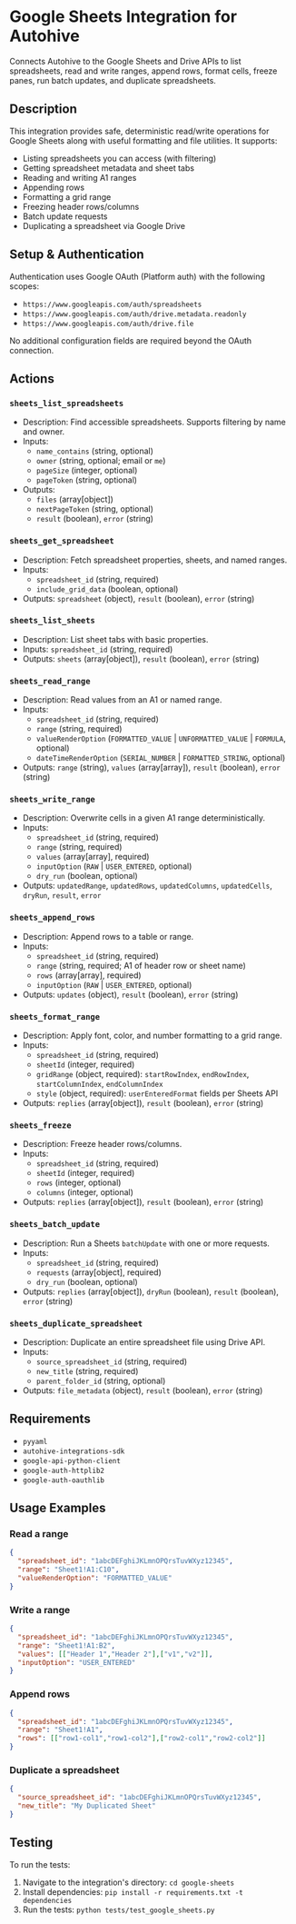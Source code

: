 # Google Sheets Integration for Autohive

Connects Autohive to the Google Sheets and Drive APIs to list spreadsheets, read and write ranges, append rows, format cells, freeze panes, run batch updates, and duplicate spreadsheets.

## Description

This integration provides safe, deterministic read/write operations for Google Sheets along with useful formatting and file utilities. It supports:
- Listing spreadsheets you can access (with filtering)
- Getting spreadsheet metadata and sheet tabs
- Reading and writing A1 ranges
- Appending rows
- Formatting a grid range
- Freezing header rows/columns
- Batch update requests
- Duplicating a spreadsheet via Google Drive

## Setup & Authentication

Authentication uses Google OAuth (Platform auth) with the following scopes:
- `https://www.googleapis.com/auth/spreadsheets`
- `https://www.googleapis.com/auth/drive.metadata.readonly`
- `https://www.googleapis.com/auth/drive.file`

No additional configuration fields are required beyond the OAuth connection.

## Actions

### `sheets_list_spreadsheets`
- Description: Find accessible spreadsheets. Supports filtering by name and owner.
- Inputs:
  - `name_contains` (string, optional)
  - `owner` (string, optional; email or `me`)
  - `pageSize` (integer, optional)
  - `pageToken` (string, optional)
- Outputs:
  - `files` (array[object])
  - `nextPageToken` (string, optional)
  - `result` (boolean), `error` (string)

### `sheets_get_spreadsheet`
- Description: Fetch spreadsheet properties, sheets, and named ranges.
- Inputs:
  - `spreadsheet_id` (string, required)
  - `include_grid_data` (boolean, optional)
- Outputs: `spreadsheet` (object), `result` (boolean), `error` (string)

### `sheets_list_sheets`
- Description: List sheet tabs with basic properties.
- Inputs: `spreadsheet_id` (string, required)
- Outputs: `sheets` (array[object]), `result` (boolean), `error` (string)

### `sheets_read_range`
- Description: Read values from an A1 or named range.
- Inputs:
  - `spreadsheet_id` (string, required)
  - `range` (string, required)
  - `valueRenderOption` (`FORMATTED_VALUE` | `UNFORMATTED_VALUE` | `FORMULA`, optional)
  - `dateTimeRenderOption` (`SERIAL_NUMBER` | `FORMATTED_STRING`, optional)
- Outputs: `range` (string), `values` (array[array]), `result` (boolean), `error` (string)

### `sheets_write_range`
- Description: Overwrite cells in a given A1 range deterministically.
- Inputs:
  - `spreadsheet_id` (string, required)
  - `range` (string, required)
  - `values` (array[array], required)
  - `inputOption` (`RAW` | `USER_ENTERED`, optional)
  - `dry_run` (boolean, optional)
- Outputs: `updatedRange`, `updatedRows`, `updatedColumns`, `updatedCells`, `dryRun`, `result`, `error`

### `sheets_append_rows`
- Description: Append rows to a table or range.
- Inputs:
  - `spreadsheet_id` (string, required)
  - `range` (string, required; A1 of header row or sheet name)
  - `rows` (array[array], required)
  - `inputOption` (`RAW` | `USER_ENTERED`, optional)
- Outputs: `updates` (object), `result` (boolean), `error` (string)

### `sheets_format_range`
- Description: Apply font, color, and number formatting to a grid range.
- Inputs:
  - `spreadsheet_id` (string, required)
  - `sheetId` (integer, required)
  - `gridRange` (object, required): `startRowIndex`, `endRowIndex`, `startColumnIndex`, `endColumnIndex`
  - `style` (object, required): `userEnteredFormat` fields per Sheets API
- Outputs: `replies` (array[object]), `result` (boolean), `error` (string)

### `sheets_freeze`
- Description: Freeze header rows/columns.
- Inputs:
  - `spreadsheet_id` (string, required)
  - `sheetId` (integer, required)
  - `rows` (integer, optional)
  - `columns` (integer, optional)
- Outputs: `replies` (array[object]), `result` (boolean), `error` (string)

### `sheets_batch_update`
- Description: Run a Sheets `batchUpdate` with one or more requests.
- Inputs:
  - `spreadsheet_id` (string, required)
  - `requests` (array[object], required)
  - `dry_run` (boolean, optional)
- Outputs: `replies` (array[object]), `dryRun` (boolean), `result` (boolean), `error` (string)

### `sheets_duplicate_spreadsheet`
- Description: Duplicate an entire spreadsheet file using Drive API.
- Inputs:
  - `source_spreadsheet_id` (string, required)
  - `new_title` (string, required)
  - `parent_folder_id` (string, optional)
- Outputs: `file_metadata` (object), `result` (boolean), `error` (string)

## Requirements

- `pyyaml`
- `autohive-integrations-sdk`
- `google-api-python-client`
- `google-auth-httplib2`
- `google-auth-oauthlib`

## Usage Examples

### Read a range
```json
{
  "spreadsheet_id": "1abcDEFghiJKLmnOPQrsTuvWXyz12345",
  "range": "Sheet1!A1:C10",
  "valueRenderOption": "FORMATTED_VALUE"
}
```

### Write a range
```json
{
  "spreadsheet_id": "1abcDEFghiJKLmnOPQrsTuvWXyz12345",
  "range": "Sheet1!A1:B2",
  "values": [["Header 1","Header 2"],["v1","v2"]],
  "inputOption": "USER_ENTERED"
}
```

### Append rows
```json
{
  "spreadsheet_id": "1abcDEFghiJKLmnOPQrsTuvWXyz12345",
  "range": "Sheet1!A1",
  "rows": [["row1-col1","row1-col2"],["row2-col1","row2-col2"]]
}
```

### Duplicate a spreadsheet
```json
{
  "source_spreadsheet_id": "1abcDEFghiJKLmnOPQrsTuvWXyz12345",
  "new_title": "My Duplicated Sheet"
}
```

## Testing

To run the tests:

1. Navigate to the integration's directory: `cd google-sheets`
2. Install dependencies: `pip install -r requirements.txt -t dependencies`
3. Run the tests: `python tests/test_google_sheets.py`
